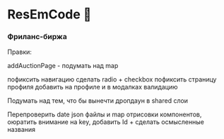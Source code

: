 # ResEmCode 🌿

### Фриланс-биржа

Правки:

<!-- Header - input -->
<!-- Navbar - ModalName -->

addAuctionPage - подумать над map

пофиксить навигацию
сделать radio + checkbox
пофиксить страницу профиля
добавить на профиле и в модалках валидацию

Подумать над тем, что бы вынечти дропдаун в shared слои

Перепроверить date json файлы и map отрисовки компонентов, оюратить внимание на key, добавить Id + сделать осмысленные названия

<!-- поменять пути в роутерах          -->